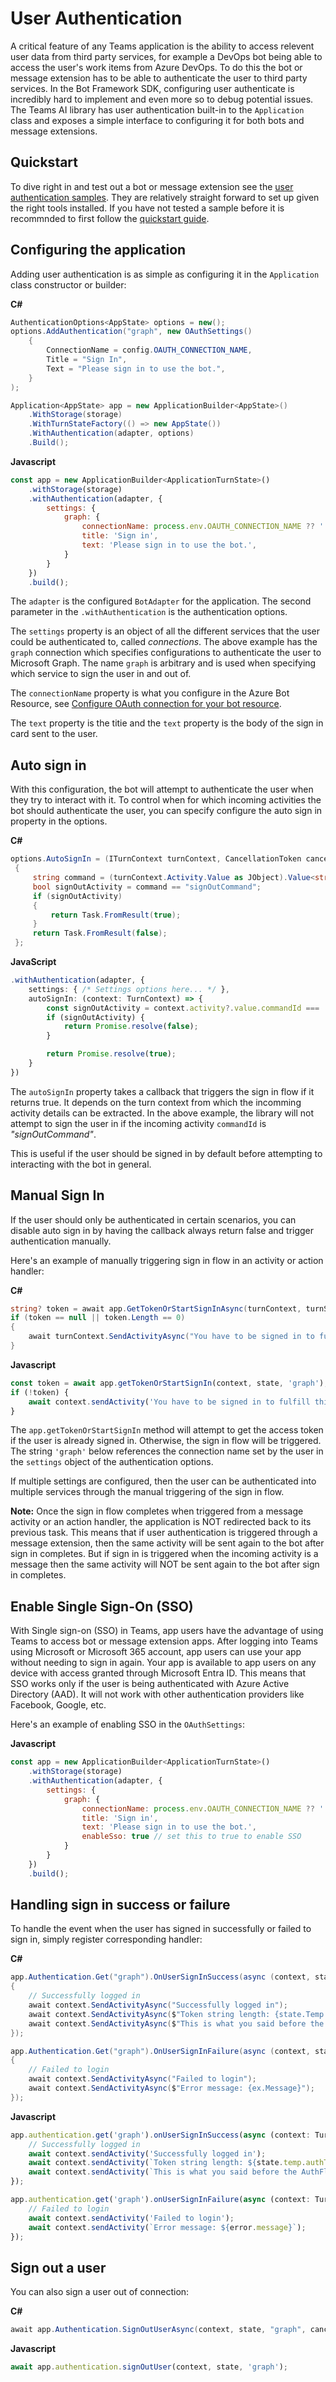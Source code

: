 # User Authentication

A critical feature of any Teams application is the ability to access relevent user data from third party services, for example a DevOps bot being able to access the user's work items from Azure DevOps. To do this the bot or message extension has to be able to authenticate the user to third party services. In the Bot Framework SDK, configuring user authenticate is incredibly hard to implement and even more so to debug potential issues. The Teams AI library has user authentication built-in to the `Application` class and exposes a simple interface to configuring it for both bots and message extensions.

## Quickstart

To dive right in and test out a bot or message extension see the [user authentication samples](../SAMPLES.md#user-authentication-samples). They are relatively straight forward to set up given the right tools installed. If you have not tested a sample before it is recommnded to first follow the [quickstart guide](../QUICKSTART.md).

## Configuring the application

Adding user authentication is as simple as configuring it in the `Application` class constructor or builder:

**C#**
```cs
AuthenticationOptions<AppState> options = new();
options.AddAuthentication("graph", new OAuthSettings()
    {
        ConnectionName = config.OAUTH_CONNECTION_NAME,
        Title = "Sign In",
        Text = "Please sign in to use the bot.",
    }
);

Application<AppState> app = new ApplicationBuilder<AppState>()
    .WithStorage(storage)
    .WithTurnStateFactory(() => new AppState())
    .WithAuthentication(adapter, options)
    .Build();
```

**Javascript**
```js
const app = new ApplicationBuilder<ApplicationTurnState>()
    .withStorage(storage)
    .withAuthentication(adapter, {
        settings: {
            graph: {
                connectionName: process.env.OAUTH_CONNECTION_NAME ?? '',
                title: 'Sign in',
                text: 'Please sign in to use the bot.',
            }
        }
    })
    .build();
```

The `adapter` is the configured `BotAdapter` for the application. The second parameter in the `.withAuthentication` is the authentication options. 

The `settings` property is an object of all the different services that the user could be authenticated to, called *connections*. The above example has the `graph` connection which specifies configurations to authenticate the user to Microsoft Graph. The name `graph` is arbitrary and is used when specifying which service to sign the user in and out of.

The `connectionName` property is what you configure in the Azure Bot Resource, see [Configure OAuth connection for your bot resource](https://learn.microsoft.com/en-us/microsoftteams/platform/bots/how-to/authentication/bot-sso-register-aad?tabs=windows#configure-oauth-connection-for-your-bot-resource).

The `text` property is the titie and the `text` property is the body of the sign in card sent to the user.

## Auto sign in

With this configuration, the bot will attempt to authenticate the user when they try to interact with it. To control when for which incoming activities the bot should authenticate the user, you can specify configure the auto sign in property in the options.

**C#**
```cs
options.AutoSignIn = (ITurnContext turnContext, CancellationToken cancellationToken) =>
 {
     string command = (turnContext.Activity.Value as JObject).Value<string>("commandId");
     bool signOutActivity = command == "signOutCommand";
     if (signOutActivity)
     {
         return Task.FromResult(true);
     }
     return Task.FromResult(false);
 };
```

**JavaScript**
```ts
.withAuthentication(adapter, {
    settings: { /* Settings options here... */ },
    autoSignIn: (context: TurnContext) => {
        const signOutActivity = context.activity?.value.commandId === 'signOutCommand';
        if (signOutActivity) {
            return Promise.resolve(false);
        }

        return Promise.resolve(true);
    }
})
```

The `autoSignIn` property takes a callback that triggers the sign in flow if it returns true. It depends on the turn context from which the incomming activity details can be extracted. In the above example, the library will not attempt to sign the user in if the incoming activity `commandId` is *"signOutCommand"*.

This is useful if the user should be signed in by default before attempting to interacting with the bot in general. 

## Manual Sign In

If the user should only be authenticated in certain scenarios, you can disable auto sign in by having the callback always return false and trigger authentication manually.

Here's an example of manually triggering sign in flow in an activity or action handler:


**C#**
```cs
string? token = await app.GetTokenOrStartSignInAsync(turnContext, turnState, "graph", cancellationToken);
if (token == null || token.Length == 0)
{
    await turnContext.SendActivityAsync("You have to be signed in to fulfill this request. Starting sign in flow...");
}
```

**Javascript**
```ts
const token = await app.getTokenOrStartSignIn(context, state, 'graph');
if (!token) {
    await context.sendActivity('You have to be signed in to fulfill this request. Starting sign in flow...');
}
```

The `app.getTokenOrStartSignIn` method will attempt to get the access token if the user is already signed in. Otherwise, the sign in flow will be triggered. The string `'graph'` below references the connection name set by the user in the `settings` object of the authentication options.

If multiple settings are configured, then the user can be authenticated into multiple services through the manual triggering of the sign in flow.

**Note:** Once the sign in flow completes when triggered from a message activity or an action handler, the application is NOT redirected back to its previous task. This means that if user authentication is triggered through a message extension, then the same activity will be sent again to the bot after sign in completes. But if sign in is triggered when the incoming activity is a message then the same activity will NOT be sent again to the bot after sign in completes.

## Enable Single Sign-On (SSO)
With Single sign-on (SSO) in Teams, app users have the advantage of using Teams to access bot or message extension apps. After logging into Teams using Microsoft or Microsoft 365 account, app users can use your app without needing to sign in again. Your app is available to app users on any device with access granted through Microsoft Entra ID. This means that SSO works only if the user is being authenticated with Azure Active Directory (AAD). It will not work with other authentication providers like Facebook, Google, etc. 

Here's an example of enabling SSO in the `OAuthSettings`:

**Javascript**
```js
const app = new ApplicationBuilder<ApplicationTurnState>()
    .withStorage(storage)
    .withAuthentication(adapter, {
        settings: {
            graph: {
                connectionName: process.env.OAUTH_CONNECTION_NAME ?? '',
                title: 'Sign in',
                text: 'Please sign in to use the bot.',
                enableSso: true // set this to true to enable SSO
            }
        }
    })
    .build();
```

## Handling sign in success or failure

To handle the event when the user has signed in successfully or failed to sign in, simply register corresponding handler:

**C#**
```cs
app.Authentication.Get("graph").OnUserSignInSuccess(async (context, state) =>
{
    // Successfully logged in
    await context.SendActivityAsync("Successfully logged in");
    await context.SendActivityAsync($"Token string length: {state.Temp.AuthTokens["graph"].Length}");
    await context.SendActivityAsync($"This is what you said before the AuthFlow started: {context.Activity.Text}");
});

app.Authentication.Get("graph").OnUserSignInFailure(async (context, state, ex) =>
{
    // Failed to login
    await context.SendActivityAsync("Failed to login");
    await context.SendActivityAsync($"Error message: {ex.Message}");
});
```

**Javascript**
```ts
app.authentication.get('graph').onUserSignInSuccess(async (context: TurnContext, state: ApplicationTurnState) => {
    // Successfully logged in
    await context.sendActivity('Successfully logged in');
    await context.sendActivity(`Token string length: ${state.temp.authTokens['graph']!.length}`);
    await context.sendActivity(`This is what you said before the AuthFlow started: ${context.activity.text}`);
});

app.authentication.get('graph').onUserSignInFailure(async (context: TurnContext, _state: ApplicationTurnState, error: AuthError) => {
    // Failed to login
    await context.sendActivity('Failed to login');
    await context.sendActivity(`Error message: ${error.message}`);
});
```

## Sign out a user

You can also sign a user out of connection:

**C#**
```cs
await app.Authentication.SignOutUserAsync(context, state, "graph", cancellationToken);
```

**Javascript**
```js
await app.authentication.signOutUser(context, state, 'graph');
```
